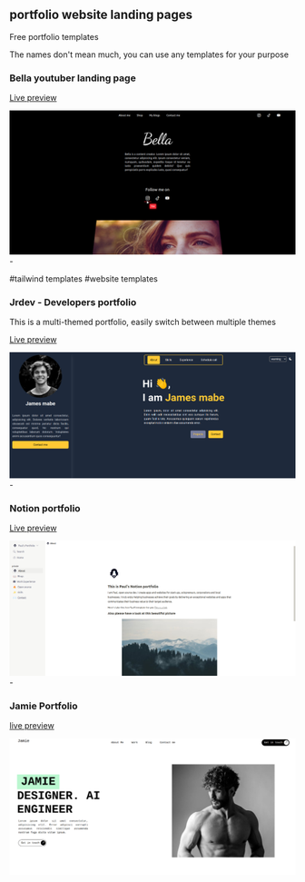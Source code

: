 ## portfolio website landing pages

Free portfolio templates

The names don't mean much, you can use any templates for your purpose

### Bella youtuber landing page

[Live preview](https://bella-youtuber.netlify.app/)

![portfolio landing page](./screenshots/bella.png) - 


#tailwind templates #website templates


### Jrdev - Developers portfolio
This is a multi-themed portfolio, easily switch between multiple themes

[Live preview](jrdev-port.netlify.app)

![portfolio landing page](./screenshots/dev.png) - 

### Notion portfolio

[Live preview](https://notion-portfolio.netlify.app/)

![notion portfolio landing page](./screenshots/notion.png) - 


### Jamie Portfolio

[live preview](https://jamie-dev-portfolio.netlify.app/)

![developer portfolio](./screenshots/jamie-dev-portfolio.png)